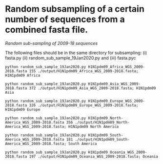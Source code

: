 # Random subsampling of a certain number of sequences from a combined fasta file.


*Random sub-sampling of 2009-18 sequences*


The following files should be in the same directory for subsampling: (i) fasta.py (ii) random_sub_sample_19Jan2020.py and (iii) fasta.pyc


    python random_sub_sample_19Jan2020.py H1N1pdm09_Africa_WGS_2009-2018.fasta 155 ./output/H1N1pdm09_Africa_WGS_2009-2018.fasta; H1N1pdm09 Africa

    python random_sub_sample_19Jan2020.py H1N1pdm09_Asia_WGS_2009-2018.fasta 372 ./output/H1N1pdm09_Asia_WGS_2009-2018.fasta; H1N1pdm09 Asia

    python random_sub_sample_19Jan2020.py H1N1pdm09_Europe_WGS_2009-2018.fasta 326 ./output/H1N1pdm09_Europe_WGS_2009-2018.fasta; H1N1pdm09 Europe

    python random_sub_sample_19Jan2020.py H1N1pdm09_North-America_WGS_2009-2018.fasta 356 ./output/H1N1pdm09_North-America_WGS_2009-2018.fasta; H1N1pdm09 North America

    python random_sub_sample_19Jan2020.py H1N1pdm09_South-America_WGS_2009-2018.fasta 181 ./output/H1N1pdm09_South-America_WGS_2009-2018.fasta; South America

    python random_sub_sample_19Jan2020.py H1N1pdm09_Oceania_WGS_2009-2018.fasta 197 ./output/H1N1pdm09_Oceania_WGS_2009-2018.fasta; Oceania
